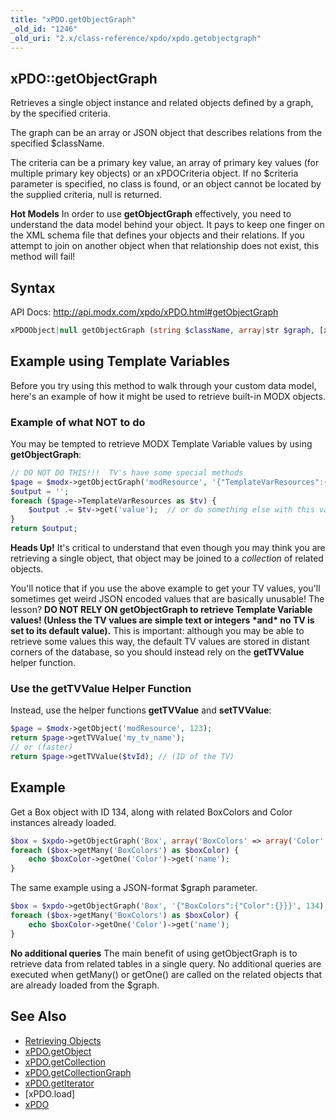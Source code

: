 ```yaml
---
title: "xPDO.getObjectGraph"
_old_id: "1246"
_old_uri: "2.x/class-reference/xpdo/xpdo.getobjectgraph"
---
```


## xPDO::getObjectGraph

Retrieves a single object instance and related objects defined by a graph, by the specified criteria.

The graph can be an array or JSON object that describes relations from the specified $className.

The criteria can be a primary key value, an array of primary key values (for multiple primary key objects) or an xPDOCriteria object. If no $criteria parameter is specified, no class is found, or an object cannot be located by the supplied criteria, null is returned.

**Hot Models**
 In order to use **getObjectGraph** effectively, you need to understand the data model behind your object. It pays to keep one finger on the XML schema file that defines your objects and their relations. If you attempt to join on another object when that relationship does not exist, this method will fail!

## Syntax

API Docs: <http://api.modx.com/xpdo/xPDO.html#getObjectGraph>

``` php
xPDOObject|null getObjectGraph (string $className, array|str $graph, [xPDOCriteria|array|str|int $criteria = null], [bool|int $cacheFlag = true])
```

## Example using Template Variables

Before you try using this method to walk through your custom data model, here's an example of how it might be used to retrieve built-in MODX objects.

### Example of what NOT to do

You may be tempted to retrieve MODX Template Variable values by using **getObjectGraph**:

``` php
// DO NOT DO THIS!!!  TV's have some special methods
$page = $modx->getObjectGraph('modResource', '{"TemplateVarResources":{}}',123);
$output = '';
foreach ($page->TemplateVarResources as $tv) {
    $output .= $tv->get('value');  // or do something else with this value
}
return $output;
```

**Heads Up!**
 It's critical to understand that even though you may think you are retrieving a single object, that object may be joined to a _collection_ of related objects.

You'll notice that if you use the above example to get your TV values, you'll sometimes get weird JSON encoded values that are basically unusable! The lesson? **DO NOT RELY ON getObjectGraph to retrieve Template Variable values! (Unless the TV values are simple text or integers \*and\* no TV is set to its default value).** This is important: although you may be able to retrieve some values this way, the default TV values are stored in distant corners of the database, so you should instead rely on the **getTVValue** helper function.

### Use the getTVValue Helper Function

Instead, use the helper functions **getTVValue** and **setTVValue**:

``` php
$page = $modx->getObject('modResource', 123);
return $page->getTVValue('my_tv_name');
// or (faster)
return $page->getTVValue($tvId); // (ID of the TV)
```

## Example

Get a Box object with ID 134, along with related BoxColors and Color instances already loaded.

``` php
$box = $xpdo->getObjectGraph('Box', array('BoxColors' => array('Color' => array())), 134);
foreach ($box->getMany('BoxColors') as $boxColor) {
    echo $boxColor->getOne('Color')->get('name');
}
```

The same example using a JSON-format $graph parameter.

``` php
$box = $xpdo->getObjectGraph('Box', '{"BoxColors":{"Color":{}}}', 134);
foreach ($box->getMany('BoxColors') as $boxColor) {
    echo $boxColor->getOne('Color')->get('name');
}
```

**No additional queries**
 The main benefit of using getObjectGraph is to retrieve data from related tables in a single query. No additional queries are executed when getMany() or getOne() are called on the related objects that are already loaded from the $graph.

## See Also

- [Retrieving Objects](extending-modx/xpdo/retrieving-objects "Retrieving Objects")
- [xPDO.getObject](extending-modx/xpdo/class-reference/xpdo/xpdo.getobject "xPDO.getObject")
- [xPDO.getCollection](extending-modx/xpdo/class-reference/xpdo/xpdo.getcollection "xPDO.getCollection")
- [xPDO.getCollectionGraph](extending-modx/xpdo/class-reference/xpdo/xpdo.getcollectiongraph "xPDO.getCollectionGraph")
- [xPDO.getIterator](extending-modx/xpdo/class-reference/xpdo/xpdo.getiterator "xPDO.getIterator")
- \[xPDO.load\]
- [xPDO](extending-modx/xpdo "xPDO")
